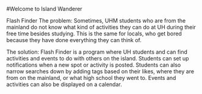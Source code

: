 #Welcome to Island Wanderer

Flash Finder
The problem: Sometimes, UHM students who are from the mainland do not know what kind of activities they can do at UH during their free time besides studying. This is the same for locals, who get bored because they have done everything they can think of.

The solution: Flash Finder is a program where UH students and can find activities and events to do with others on the island. Students can set up notifications when a new spot or activity is posted. Students can also narrow searches down by adding tags based on their likes, where they are from on the mainland, or what high school they went to. Events and activities can also be displayed on a calendar.
